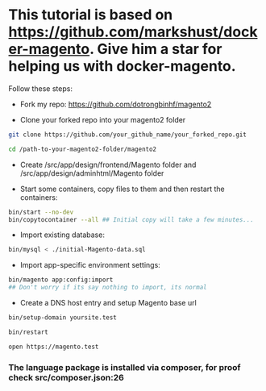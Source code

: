 # This tutorial is based on https://github.com/markshust/docker-magento. Give him a star for helping us with docker-magento.

Follow these steps:

- Fork my repo: https://github.com/dotrongbinhf/magento2

- Clone your forked repo into your magento2 folder
``` bash
git clone https://github.com/your_github_name/your_forked_repo.git
```

``` bash
cd /path-to-your-magento2-folder/magento2
```
- Create /src/app/design/frontend/Magento folder and /src/app/design/adminhtml/Magento folder

- Start some containers, copy files to them and then restart the containers:
``` bash
bin/start --no-dev
bin/copytocontainer --all ## Initial copy will take a few minutes...
```

- Import existing database:
``` bash
bin/mysql < ./initial-Magento-data.sql
```

- Import app-specific environment settings:
``` bash
bin/magento app:config:import
## Don't worry if its say nothing to import, its normal
```

- Create a DNS host entry and setup Magento base url
``` bash
bin/setup-domain yoursite.test

bin/restart

open https://magento.test
```


### The language package is installed via composer, for proof check src/composer.json:26